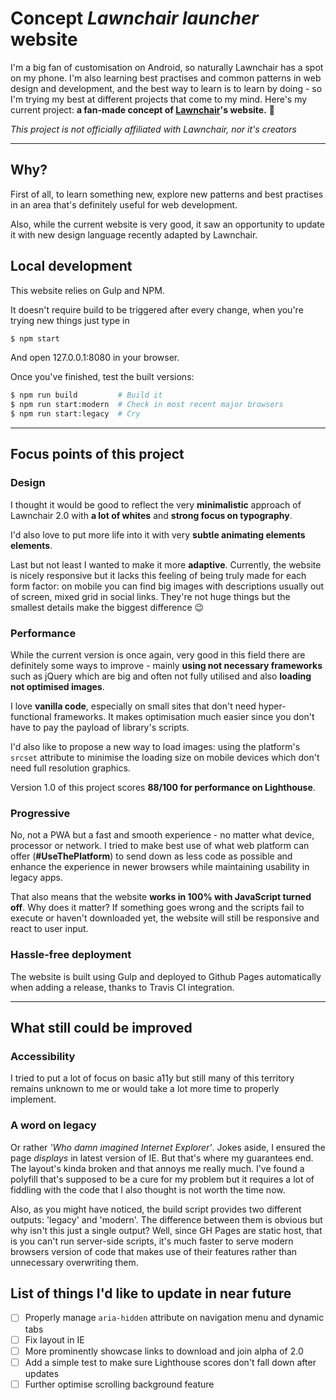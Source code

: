 # Concept *Lawnchair launcher* website

I'm a big fan of customisation on Android, so naturally Lawnchair has a spot on my phone. I'm also learning best practises and common patterns in web design and development, and the best way to learn is to learn by doing - so I'm trying my best at different projects that come to my mind.
Here's my current project: **a fan-made concept of [Lawnchair](https://lawnchair.app)'s website.** 💺

*This project is not officially affiliated with Lawnchair, nor it's creators*

- - -

## Why?

First of all, to learn something new, explore new patterns and best practises in an area that's definitely useful for web development.

Also, while the current website is very good, it saw an opportunity to update it with new design language recently adapted by Lawnchair.

## Local development

This website relies on Gulp and NPM.

It doesn't require build to be triggered after every change, when you're trying new things just type in

````bash
$ npm start
````

And open 127.0.0.1:8080 in your browser.

Once you've finished, test the built versions:

````bash
$ npm run build         # Build it
$ npm run start:modern  # Check in most recent major browsers
$ npm run start:legacy  # Cry
````

- - -

## Focus points of this project

### Design

I thought it would be good to reflect the very **minimalistic** approach of Lawnchair 2.0 with **a lot of whites** and **strong focus on typography**.

I'd also love to put more life into it with very  **subtle animating elements elements**.

Last but not least I wanted to make it more **adaptive**. Currently, the website is nicely responsive but it lacks this feeling of being truly made for each form factor: on mobile you can find big images with descriptions usually out of screen, mixed grid in social links. They're not huge things but the smallest details make the biggest difference 😉

### Performance

While the current version is once again, very good in this field there are definitely some ways to improve - mainly **using not necessary frameworks** such as jQuery which are big and often not fully utilised and also **loading not optimised images**.

I love **vanilla code**, especially on small sites that don't need hyper-functional frameworks. It makes optimisation much easier since you don't have to pay the payload of library's scripts.

I'd also like to propose a new way to load images: using the platform's `srcset` attribute to minimise the loading size on mobile devices which don't need full resolution graphics.

Version 1.0 of this project scores **88/100 for performance on Lighthouse**.

### Progressive

No, not a PWA but a fast and smooth experience - no matter what device, processor or network. I tried to make best use of what web platform can offer (**#UseThePlatform**) to send down as less code as possible and enhance the experience in newer browsers while maintaining usability in legacy apps.

That also means that the website **works in 100% with JavaScript turned off**. Why does it matter? If something goes wrong and the scripts fail to execute or haven't downloaded yet, the website will still be responsive and react to user input.

### Hassle-free deployment

The website is built using Gulp and deployed to Github Pages automatically when adding a release, thanks to Travis CI integration.

- - -

## What still could be improved

### Accessibility

I tried to put a lot of focus on basic a11y but still many of this territory remains unknown to me or would take a lot more time to properly implement.

### A word on legacy

Or rather _'Who damn imagined Internet Explorer'_. Jokes aside, I ensured the page _displays_ in latest version of IE. But that's where my guarantees end. The layout's kinda broken and that annoys me really much. I've found a polyfill that's supposed to be a cure for my problem but it requires a lot of fiddling with the code that I also thought is not worth the time now.

Also, as you might have noticed, the build script provides two different outputs: 'legacy' and 'modern'. The difference between them is obvious but why isn't this just a single output? Well, since GH Pages are static host, that is you can't run server-side scripts, it's much faster to serve modern browsers version of code that makes use of their features rather than unnecessary overwriting them.

## List of things I'd like to update in near future

- [ ] Properly manage `aria-hidden` attribute on navigation menu and dynamic tabs
- [ ] Fix layout in IE
- [ ] More prominently showcase links to download and join alpha of 2.0
- [ ] Add a simple test to make sure Lighthouse scores don't fall down after updates
- [ ] Further optimise scrolling background feature